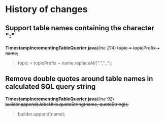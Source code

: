 # History of changes

## Support table names containing the character ":"
**TimestampIncrementingTableQuerier.java**(*line 214*)
~~topic = topicPrefix + name;~~
> topic = topicPrefix + name.replaceAll(":","_"); 

## Remove double quotes around table names in calculated SQL query string
**TimestampIncrementingTableQuerier.java**(*line 92*)
~~builder.append(JdbcUtils.quoteString(name, quoteString));~~
> builder.append(name); 

